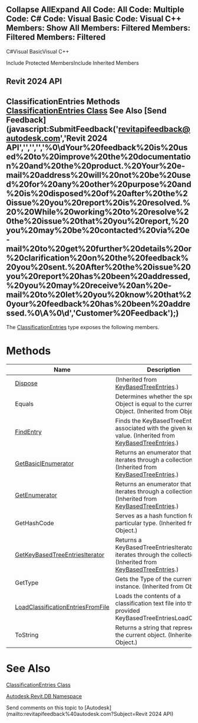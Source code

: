 ﻿

Collapse AllExpand All Code: All Code: Multiple Code: C# Code: Visual Basic Code: Visual C++  Members: Show All Members: Filtered Members: Filtered Members: Filtered   
---  
  
C#Visual BasicVisual C++

Include Protected MembersInclude Inherited Members

Revit 2024 API  
---  
ClassificationEntries Methods  
[ClassificationEntries Class](8bfc4653-1957-0b05-c4da-c31268a22935.md) See Also [Send Feedback](javascript:SubmitFeedback\('revitapifeedback@autodesk.com','Revit 2024 API','','','','%0\\dYour%20feedback%20is%20used%20to%20improve%20the%20documentation%20and%20the%20product.%20Your%20e-mail%20address%20will%20not%20be%20used%20for%20any%20other%20purpose%20and%20is%20disposed%20of%20after%20the%20issue%20you%20report%20is%20resolved.%20%20While%20working%20to%20resolve%20the%20issue%20that%20you%20report,%20you%20may%20be%20contacted%20via%20e-mail%20to%20get%20further%20details%20or%20clarification%20on%20the%20feedback%20you%20sent.%20After%20the%20issue%20you%20report%20has%20been%20addressed,%20you%20may%20receive%20an%20e-mail%20to%20let%20you%20know%20that%20your%20feedback%20has%20been%20addressed.%0\\A%0\\d','Customer%20Feedback'\);)  
---  
  
The [ClassificationEntries](8bfc4653-1957-0b05-c4da-c31268a22935.md) type exposes the following members.

# Methods

|  | Name | Description |
| --- | --- | --- |
|  | [Dispose](b5cbc62a-6195-28d6-bddf-165beaf81e39.md) | (Inherited from [KeyBasedTreeEntries](554c9024-27de-0649-7078-c778cd92be5f.md).) |
|  | Equals | Determines whether the specified Object is equal to the current Object. (Inherited from Object.) |
|  | [FindEntry](1fc6cf20-bc62-3c74-f1bf-49676a30f3cd.md) | Finds the KeyBasedTreeEntry associated with the given key value.  (Inherited from [KeyBasedTreeEntries](554c9024-27de-0649-7078-c778cd92be5f.md).) |
|  | [GetBasicIEnumerator](ac518ea0-c6cd-f210-82ed-9bc855cd1861.md) | Returns an enumerator that iterates through a collection. (Inherited from [KeyBasedTreeEntries](554c9024-27de-0649-7078-c778cd92be5f.md).) |
|  | [GetEnumerator](f9c29052-23ec-6ea6-5294-b2efb1350508.md) | Returns an enumerator that iterates through a collection. (Inherited from [KeyBasedTreeEntries](554c9024-27de-0649-7078-c778cd92be5f.md).) |
|  | GetHashCode | Serves as a hash function for a particular type.  (Inherited from Object.) |
|  | [GetKeyBasedTreeEntriesIterator](29b5c59d-c99f-e4a4-76b8-9d6b00b1b6cd.md) | Returns a KeyBasedTreeEntriesIterator that iterates through the collection.  (Inherited from [KeyBasedTreeEntries](554c9024-27de-0649-7078-c778cd92be5f.md).) |
|  | GetType | Gets the Type of the current instance. (Inherited from Object.) |
|  | [LoadClassificationEntriesFromFile](5f2df0e9-2900-6e7a-3c98-6842b3758752.md) | Loads the contents of a classification text file into the provided KeyBasedTreeEntriesLoadContent. |
|  | ToString | Returns a string that represents the current object. (Inherited from Object.) |
  
# See Also

[ClassificationEntries Class](8bfc4653-1957-0b05-c4da-c31268a22935.md)

[Autodesk.Revit.DB Namespace](87546ba7-461b-c646-cbb1-2cb8f5bff8b2.md)

Send comments on this topic to [Autodesk](mailto:revitapifeedback%40autodesk.com?Subject=Revit 2024 API)